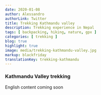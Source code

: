 ```yaml
---
date: 2020-01-08
author: Alessandro
authorLink: Twitter
title: Trekking Kathmandu valley
description: Trekking experience in Nepal
tags: [ backpacking, hiking, nature, gpx ]
categories: [ trekking ]
blog: true
highlight: true
image: media/trekking-kathmandu-valley.jpg
markup: blackfriday
translationKey: trekking-kathmandu
---
```


### **Kathmandu Valley trekking**

English content coming soon
